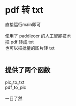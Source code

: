 # pdf 转 txt

直接运行main即可 <br><br>
使用了 paddleocr 的人工智能技术 <br>
把 pdf 转成 txt <br>
也可以把批量的图片转 txt <br>
<br>

## 提供了两个函数

pic_to_txt <br>
pdf_to_pic <br><br>
一目了然


